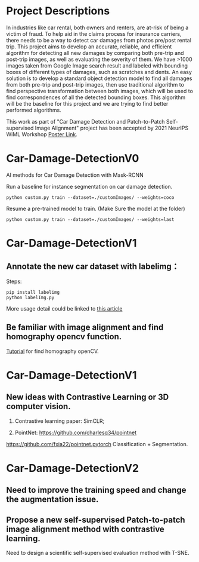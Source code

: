 # Project Descriptions
In industries like car rental, both owners and renters, are at-risk of being a victim of fraud. To help aid in the claims process for insurance carriers, there needs to be a way to detect car damages from photos pre/post rental trip. This project aims to develop an accurate, reliable, and efficient algorithm for detecting all new damages by comparing both pre-trip and post-trip images, as well as evaluating the severity of them. We have >1000 images taken from Google Image search result and labeled with bounding boxes of different types of damages, such as scratches and dents. An easy solution is to develop a standard object detection model to find all damages from both pre-trip and post-trip images, then use traditional algorithm to find perspective transformation between both images, which will be used to find correspondences of all the detected bounding boxes. This algorithm will be the baseline for this project and we are trying to find better performed algorithms.

This work as part of "Car Damage Detection and Patch-to-Patch Self-supervised Image Alignment" project has been accepted by 2021 NeurIPS WiML Workshop [Poster Link](https://nips.cc/virtual/2021/affinity-workshop/22882). 

# Car-Damage-DetectionV0
AI methods for Car Damage Detection with Mask-RCNN

Run a baseline for instance segmentation on car damage detection.

```
python custom.py train --dataset=./customImages/ --weights=coco
```

Resume a pre-trained model to train. (Make Sure the model at the folder)
```
python custom.py train --dataset=./customImages/ --weights=last
```


# Car-Damage-DetectionV1
## Annotate the new car dataset with labelimg：

Steps:

```
pip install labelimg
python labelImg.py
```

More usage detail could be linked to [this article](https://medium.com/deepquestai/object-detection-training-preparing-your-custom-dataset-6248679f0d1d)

## Be familiar with image alignment and find homography opencv function.

[Tutorial](https://www.learnopencv.com/homography-examples-using-opencv-python-c/) for find homography openCV.

# Car-Damage-DetectionV1
## New ideas with Contrastive Learning or 3D computer vision.

1. Contrastive learning paper: SimCLR;  

2. PointNet:  https://github.com/charlesq34/pointnet

https://github.com/fxia22/pointnet.pytorch  Classification + Segmentation.

# Car-Damage-DetectionV2
## Need to improve the training speed and change the augmentation issue.  

## Propose a new self-supervised Patch-to-patch image alignment method with contrastive learning. 
Need to design a scientific self-supervised evaluation method with T-SNE. 
